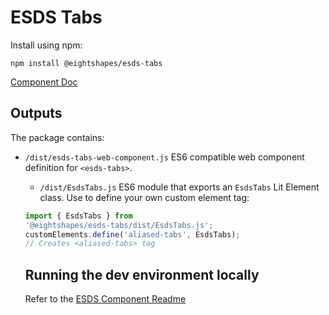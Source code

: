 # ESDS Tabs
Install using npm:
```
npm install @eightshapes/esds-tabs
```

[Component Doc](./documentation/esds-tabs-docs.md)

## Outputs
The package contains:
* `/dist/esds-tabs-web-component.js`
ES6 compatible web component definition for `<esds-tabs>`.

  * `/dist/EsdsTabs.js`
  ES6 module that exports an `EsdsTabs` Lit Element class. Use to define your own custom element tag:
  ```js
  import { EsdsTabs } from
  '@eightshapes/esds-tabs/dist/EsdsTabs.js';
  customElements.define('aliased-tabs', EsdsTabs);
  // Creates <aliased-tabs> tag
    ```

    ## Running the dev environment locally
    Refer to the [ESDS Component Readme](../README.md)